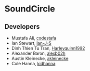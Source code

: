 # SoundCircle

## Developers
- Mustafa Ali, [codestafa](https://github.com/codestafa)
- Ian Stewart, [Ian-J-S](https://github.com/Ian-J-S)
- Dinh Thien Tu Tran, [Harleyquinn1992](https://github.com/Harleyquinn1992)
- Alexander Baron, [alexb02h](https://github.com/alexb02h)
- Austin Kleinecke, [akleinecke](httpa://github.com/akleinecke)
- Cole Hanna, [kidhanna](https://github.com/kidhanna)
